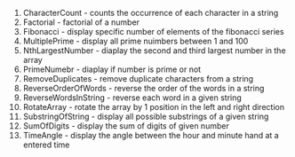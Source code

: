 1. CharacterCount - counts the occurrence of each character in a string
2. Factorial - factorial of a number
3. Fibonacci - display specific number of elements of the fibonacci series 
4. MultiplePrime - display all prime nuimbers between 1 and 100
5. NthLargestNumber - diaplay the second and third largest number in the array
6. PrimeNumebr - diaplay if number is prime or not
7. RemoveDuplicates - remove duplicate characters from a string
8. ReverseOrderOfWords - reverse the order of the words in a string
9. ReverseWordsInString - reverse each word in a given string
10. RotateArray - rotate the array by 1 position in the left and right direction
11. SubstringOfString - display all possible substrings of a given string
12. SumOfDigits - display the sum of digits of given number
13. TimeAngle - display the angle between the hour and minute hand at a entered time
